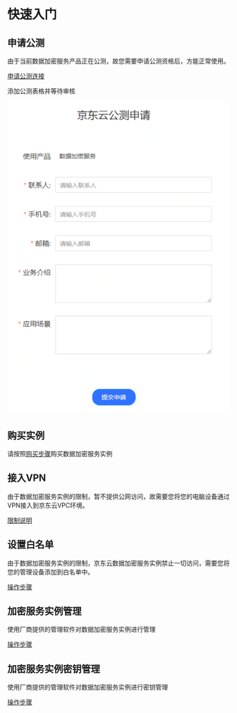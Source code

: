 # 快速入门

## 申请公测

由于当前数据加密服务产品正在公测，故您需要申请公测资格后，方能正常使用。

[申请公测连接](https://www.jdcloud.com/cn/public/testApply/cloudhsm)

添加公测表格并等待审核

![申请公测表格](/image/JDCloudHSM/GettingStart/申请公测表格.png)

## 购买实例

请按照[购买步骤](../Pricing/Purchase-Process.md)购买数据加密服务实例

## 接入VPN

由于数据加密服务实例的限制，暂不提供公网访问，故需要您将您的电脑设备通过VPN接入到京东云VPC环境。

[限制说明](../Introduction/Restrictions.md)

## 设置白名单

由于数据加密服务实例的限制，京东云数据加密服务实例禁止一切访问，需要您将您的管理设备添加到白名单中。

[操作步骤](../Operation-Guide/White-List.md)

## 加密服务实例管理

使用厂商提供的管理软件对数据加密服务实例进行管理

[操作步骤](../Operation-Guide/Tass-Instance.md)

## 加密服务实例密钥管理

使用厂商提供的管理软件对数据加密服务实例进行密钥管理

[操作步骤](../Operation-Guide/Tass-Keys.md)
